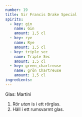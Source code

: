 ```yaml
---
number: 19
title: Sir Francis Drake Special
spirits: 
  - key: gin
    name: Gin
    amount: 1,5 cl
  - key: rye
    name: Rye
    amount: 1,5 cl
  - key: triple_sec
    name: Triple Sec
    amount: 1,5 cl
  - key: green_chartreuse
    name: grön Chartreuse
    amount: 1,5 cl
ingredients: 
---
```



Glas: Martini

1) Rör *utan* is i ett rörglas.  
2) Häll i ett rumsvarmt glas.  